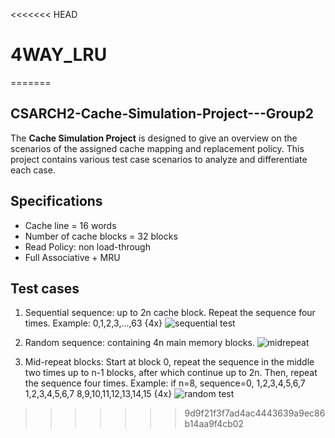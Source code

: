 <<<<<<< HEAD
# 4WAY_LRU
=======
## CSARCH2-Cache-Simulation-Project---Group2
 The **Cache Simulation Project** is designed to give an overview on the scenarios of the assigned cache mapping and replacement policy. This project contains various test case scenarios to analyze and differentiate each case.
 
 ## Specifications
 * Cache line = 16 words
 * Number of cache blocks = 32 blocks
 * Read Policy: non load-through
 * Full Associative + MRU
 
 ## Test cases
 1. Sequential sequence: up to 2n cache block. Repeat the sequence four times. Example: 0,1,2,3,...,63 {4x}
    ![sequential test](https://github.com/user-attachments/assets/4ec7b81e-8d78-4d0c-8688-446e21ced7d4)
 
 2. Random sequence: containing 4n main memory blocks.
    ![midrepeat](https://github.com/user-attachments/assets/b3dcaefc-306a-44da-b579-bc831f7a2047)
 
 3. Mid-repeat blocks: Start at block 0, repeat the sequence in the middle two times up to n-1 blocks, after
   which continue up to 2n. Then, repeat the sequence four times. Example: if n=8, sequence=0, 1,2,3,4,5,6,7
   1,2,3,4,5,6,7 8,9,10,11,12,13,14,15 {4x}
   ![random test](https://github.com/user-attachments/assets/1d42da82-5afa-4ae1-947f-9ed0d6947059)
>>>>>>> 9d9f21f3f7ad4ac4443639a9ec86b14aa9f4cb02
